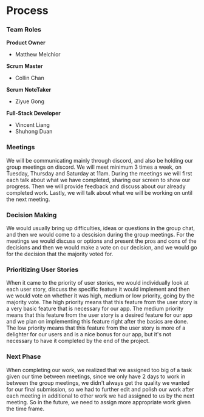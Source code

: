 # Process

### Team Roles

**Product Owner**

- Matthew Melchior

**Scrum Master**

- Collin Chan

**Scrum NoteTaker**

- Ziyue Gong

**Full-Stack Developer**

- Vincent Liang
- Shuhong Duan

### Meetings

We will be communicating mainly through discord, and also be holding our group meetings on discord. We will meet minimum 3 times a week, on Tuesday, Thursday and Saturday at 11am. During the meetings we will first each talk about what we have completed, sharing our screen to show our progress. Then we will provide feedback and discuss about our already completed work. Lastly, we will talk about what we will be working on until the next meeting.

### Decision Making

We would usually bring up difficulties, ideas or questions in the group chat, and then we would come to a descision during the group meetings. For the meetings we would discuss or options and present the pros and cons of the decisions and then we would make a vote on our decision, and we would go for the decision that the majority voted for. 

### Prioritizing User Stories

When it came to the priority of user stories, we would individually look at each user story, discuss the specific feature it would implement and then we would vote on whether it was high, medium or low priority, going by the majority vote. The high priority means that this feature from the user story is a very basic feature that is necessary for our app. The medium priority means that this feature from the user story is a desired feature for our app and we plan on implementing this feature right after the basics are done. The low priority means that this feature from the user story is more of a delighter for our users and is a nice bonus for our app, but it's not necessary to have it completed by the end of the project.

### Next Phase

When completing our work, we realized that we assigned too big of a task given our time between meetings, since we only have 2 days to work in between the group meetings, we didn't always get the quality we wanted for our final submission, so we had to further edit and polish our work after each meeting in additional to other work we had assigned to us by the next meeting. So in the future, we need to assign more appropriate work given the time frame.



